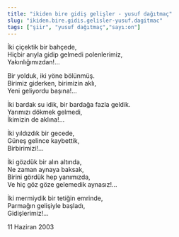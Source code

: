 ```yaml
---
title: "ikiden bire gidiş gelişler - yusuf dağıtmaç"
slug: "ikiden.bire.gidis.gelisler-yusuf.dagitmac"
tags: ["şiir", "yusuf dağıtmaç","sayı:on"]
---
```


İki çiçektik bir bahçede,  
Hiçbir arıyla gidip gelmedi polenlerimiz,\
Yakınlığımızdan!...

Bir yolduk, iki yöne bölünmüş.\
Birimiz giderken, birimizin aklı,\
Yeni geliyordu başına!...

İki bardak su idik, bir bardağa fazla geldik.\
Yarımızı dökmek gelmedi,\
İkimizin de aklına!...

İki yıldızdık bir gecede,\
Güneş gelince kaybettik,\
Birbirimizi!...

İki gözdük bir alın altında,\
Ne zaman aynaya baksak,\
Birini gördük hep yanımızda,\
Ve hiç göz göze gelemedik aynasız!...

İki mermiydik bir tetiğin emrinde,\
Parmağın gelişiyle başladı,\
Gidişlerimiz!...

11 Haziran 2003

